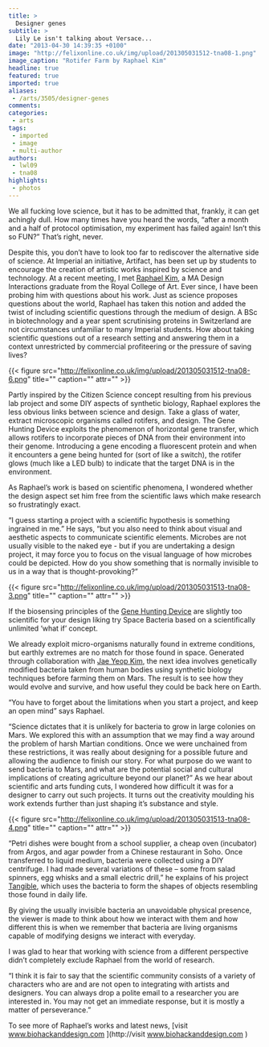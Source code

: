 ```yaml
---
title: >
  Designer genes
subtitle: >
  Lily Le isn't talking about Versace...
date: "2013-04-30 14:39:35 +0100"
image: "http://felixonline.co.uk/img/upload/201305031512-tna08-1.png"
image_caption: "Rotifer Farm by Raphael Kim"
headline: true
featured: true
imported: true
aliases:
 - /arts/3505/designer-genes
comments:
categories:
 - arts
tags:
 - imported
 - image
 - multi-author
authors:
 - lwl09
 - tna08
highlights:
 - photos
---
```


We all fucking love science, but it has to be admitted that, frankly, it can get achingly dull. How many times have you heard the words, “after a month and a half of protocol optimisation, my experiment has failed again! Isn’t this so FUN?” That’s right, never.

Despite this, you don’t have to look too far to rediscover the alternative side of science. At Imperial an initiative, Artifact, has been set up by students to encourage the creation of artistic works inspired by science and technology. At a recent meeting, I met [Raphael Kim](http://www.biohackanddesign.com), a MA Design Interactions graduate from the Royal College of Art. Ever since, I have been probing him with questions about his work.
 Just as science proposes questions about the world, Raphael has taken this notion and added the twist of including scientific questions through the medium of design. A BSc in biotechnology and a year spent scrutinising proteins in Switzerland are not circumstances unfamiliar to many Imperial students. How about taking scientific questions out of a research setting and answering them in a context unrestricted by commercial profiteering or the pressure of saving lives?

{{< figure src="http://felixonline.co.uk/img/upload/201305031512-tna08-6.png" title="" caption="" attr="" >}}

Partly inspired by the Citizen Science concept resulting from his previous lab project and some DIY aspects of synthetic biology, Raphael explores the less obvious links between science and design.
 Take a glass of water, extract microscopic organisms called rotifers, and design. The Gene Hunting Device exploits the phenomenon of horizontal gene transfer, which allows rotifers to incorporate pieces of DNA from their environment into their genome. Introducing a gene encoding a fluorescent protein and when it encounters a gene being hunted for (sort of like a switch), the rotifer glows (much like a LED bulb) to indicate that the target DNA is in the environment.

As Raphael’s work is based on scientific phenomena, I wondered whether the design aspect set him free from the scientific laws which make research so frustratingly exact.

“I guess starting a project with a scientific hypothesis is something ingrained in me.” He says, “but you also need to think about visual and aesthetic aspects to communicate scientific elements. Microbes are not usually visible to the naked eye - but if you are undertaking a design project, it may force you to focus on the visual language of how microbes could be depicted. How do you show something that is normally invisible to us in a way that is thought-provoking?”

{{< figure src="http://felixonline.co.uk/img/upload/201305031513-tna08-3.png" title="" caption="" attr="" >}}

If the biosensing principles of the [Gene Hunting Device](http://biohackanddesign.com/2013/04/07/gene-hunting-device/) are slightly too scientific for your design liking try Space Bacteria based on a scientifically unlimited ‘what if’ concept.

We already exploit micro-organisms naturally found in extreme conditions, but earthly extremes are no match for those found in space. Generated through collaboration with [Jae Yeop Kim](http://cooperjay.com/), the next idea involves genetically modified bacteria taken from human bodies using synthetic biology techniques before farming them on Mars. The result is to see how they would evolve and survive, and how useful they could be back here on Earth.

“You have to forget about the limitations when you start a project, and keep an open mind” says Raphael.

“Science dictates that it is unlikely for bacteria to grow in large colonies on Mars. We explored this with an assumption that we may find a way around the problem of harsh Martian conditions. Once we were unchained from these restrictions, it was really about designing for a possible future and allowing the audience to finish our story. For what purpose do we want to send bacteria to Mars, and what are the potential social and cultural implications of creating agriculture beyond our planet?”
 As we hear about scientific and arts funding cuts, I wondered how difficult it was for a designer to carry out such projects. It turns out the creativity moulding his work extends further than just shaping it’s substance and style.

{{< figure src="http://felixonline.co.uk/img/upload/201305031513-tna08-4.png" title="" caption="" attr="" >}}

“Petri dishes were bought from a school supplier, a cheap oven (incubator) from Argos, and agar powder from a Chinese restaurant in Soho. Once transferred to liquid medium, bacteria were collected using a DIY centrifuge. I had made several variations of these – some from salad spinners, egg whisks and a small electric drill,” he explains of his project [Tangible](http://biohackanddesign.com/2013/04/07/tangible/), which uses the bacteria to form the shapes of objects resembling those found in daily life.

By giving the usually invisible bacteria an unavoidable physical presence, the viewer is made to think about how we interact with them and how different this is when we remember that bacteria are living organisms capable of modifying designs we interact with everyday.

I was glad to hear that working with science from a different perspective didn’t completely exclude Raphael from the world of research.

“I think it is fair to say that the scientific community consists of a variety of characters who are and are not open to integrating with artists and designers. You can always drop a polite email to a researcher you are interested in. You may not get an immediate response, but it is mostly a matter of perseverance.”

To see more of Raphael’s works and latest news, [visit www.biohackanddesign.com ](http://visit www.biohackanddesign.com )
